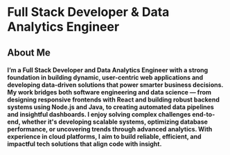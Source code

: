 # Full Stack Developer & Data Analytics Engineer


## About Me

#### I’m a Full Stack Developer and Data Analytics Engineer with a strong foundation in building dynamic, user-centric web applications and developing data-driven solutions that power smarter business decisions. My work bridges both software engineering and data science — from designing responsive frontends with React and building robust backend systems using Node.js and Java, to creating automated data pipelines and insightful dashboards. I enjoy solving complex challenges end-to-end, whether it's developing scalable systems, optimizing database performance, or uncovering trends through advanced analytics. With experience in cloud platforms, I aim to build reliable, efficient, and impactful tech solutions that align code with insight.

